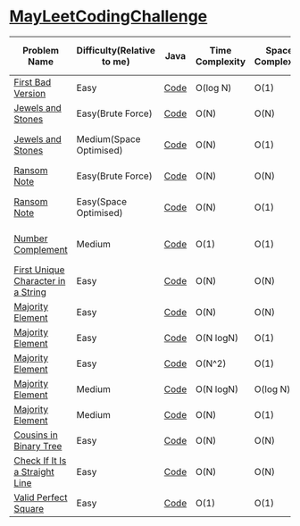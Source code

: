 # [MayLeetCodingChallenge](https://leetcode.com/explore/featured/card/may-leetcoding-challenge/)
| Problem Name | Difficulty(Relative to me) | Java | Time Complexity | Space Complexity | Data Structure Used | Algorithm Used |
| --- | --- | --- | --- | --- | --- | --- |
| [First Bad Version](https://leetcode.com/explore/featured/card/may-leetcoding-challenge/534/week-1-may-1st-may-7th/3316/) | Easy | [Code](https://github.com/RitikaJain8818/MayLeetCodingChallenge/blob/master/Week%201/First%20Bad%20Version.java) | O(log N) | O(1) | NA | Binary Search |
| [Jewels and Stones](https://leetcode.com/explore/featured/card/may-leetcoding-challenge/534/week-1-may-1st-may-7th/3317/) | Easy(Brute Force) | [Code](https://github.com/RitikaJain8818/MayLeetCodingChallenge/blob/master/Week%201/Jewels%20and%20Stones.java) | O(N) | O(N) | HashMap | NA |
| [Jewels and Stones](https://leetcode.com/explore/featured/card/may-leetcoding-challenge/534/week-1-may-1st-may-7th/3317/) | Medium(Space Optimised)| [Code](https://github.com/RitikaJain8818/MayLeetCodingChallenge/blob/master/Week%201/Jewels%20and%20Stones%20Optimised.java) | O(N) | O(1) | NA | Boolean Character Array |
| [Ransom Note](https://leetcode.com/explore/featured/card/may-leetcoding-challenge/534/week-1-may-1st-may-7th/3318/) | Easy(Brute Force) | [Code](https://github.com/RitikaJain8818/MayLeetCodingChallenge/blob/master/Week%201/Ransom%20Note.java) | O(N) | O(N) | HashMap | NA |
| [Ransom Note](https://leetcode.com/explore/featured/card/may-leetcoding-challenge/534/week-1-may-1st-may-7th/3318/) | Easy(Space Optimised) |[Code](https://github.com/RitikaJain8818/MayLeetCodingChallenge/blob/master/Week%201/Ransom%20Note%20Optimised.java) | O(N) | O(1) | NA | Integer Character Array |
| [Number Complement](https://leetcode.com/explore/featured/card/may-leetcoding-challenge/534/week-1-may-1st-may-7th/3318/) | Medium |[Code](https://github.com/RitikaJain8818/MayLeetCodingChallenge/blob/master/Week%201/Number%20Complement.java) | O(1) | O(1) | NA | 1's Complement of Integer |
| [First Unique Character in a String](https://leetcode.com/explore/featured/card/may-leetcoding-challenge/534/week-1-may-1st-may-7th/3320/) | Easy | [Code](https://github.com/RitikaJain8818/MayLeetCodingChallenge/blob/master/Week%201/First%20Unique%20Character%20in%20a%20String.java) | O(N) | O(N) | HashMap | NA |
| [Majority Element](https://leetcode.com/explore/featured/card/may-leetcoding-challenge/534/week-1-may-1st-may-7th/3321/) | Easy | [Code](https://github.com/RitikaJain8818/MayLeetCodingChallenge/blob/master/Week%201/Majority%20Element%20using%20HashMap.java) | O(N) | O(N) | HashMap | NA |
| [Majority Element](https://leetcode.com/explore/featured/card/may-leetcoding-challenge/534/week-1-may-1st-may-7th/3321/) | Easy | [Code](https://github.com/RitikaJain8818/MayLeetCodingChallenge/blob/master/Week%201/Majority%20Element%20Using%20Sorting.java) | O(N logN) | O(1) | NA | Sorting |
| [Majority Element](https://leetcode.com/explore/featured/card/may-leetcoding-challenge/534/week-1-may-1st-may-7th/3321/) | Easy | [Code](https://github.com/RitikaJain8818/MayLeetCodingChallenge/blob/master/Week%201/Majority%20Element%20Using%20Loops.java) |O(N^2) | O(1) | NA | For Loop |
| [Majority Element](https://leetcode.com/explore/featured/card/may-leetcoding-challenge/534/week-1-may-1st-may-7th/3321/) | Medium | [Code](https://github.com/RitikaJain8818/MayLeetCodingChallenge/blob/master/Week%201/Majority%20Element%20Using%20Divide%20and%20Conquer.java) | O(N logN) | O(log N) | NA | Divide and Conquer |
| [Majority Element](https://leetcode.com/explore/featured/card/may-leetcoding-challenge/534/week-1-may-1st-may-7th/3321/) | Medium | [Code](https://github.com/RitikaJain8818/MayLeetCodingChallenge/blob/master/Week%201/Majority%20Element%20Bayor%20Moore%20Algorithm.java) | O(N) | O(1) | NA | Bayor Moore |
| [Cousins in Binary Tree](https://leetcode.com/explore/featured/card/may-leetcoding-challenge/534/week-1-may-1st-may-7th/3322/) | Easy | [Code](https://github.com/RitikaJain8818/MayLeetCodingChallenge/blob/master/Week%201/Cousins%20in%20Binary%20Tree.java) | O(N) | O(N) | Binary Tree | NA |
| [Check If It Is a Straight Line](https://leetcode.com/explore/featured/card/may-leetcoding-challenge/535/week-2-may-8th-may-14th/3323/) | Easy | [Code](https://github.com/RitikaJain8818/MayLeetCodingChallenge/blob/master/Week%201/Check%20If%20It%20Is%20a%20Straight%20Line.java) | O(N) | O(N) | NA | Simple Maths |
| [Valid Perfect Square](https://leetcode.com/explore/featured/card/may-leetcoding-challenge/535/week-2-may-8th-may-14th/3324/) | Easy | [Code](https://github.com/RitikaJain8818/MayLeetCodingChallenge/blob/master/Week%202/Valid%20Perfect%20Square.java) | O(1) | O(1) | NA | Simple Maths |

